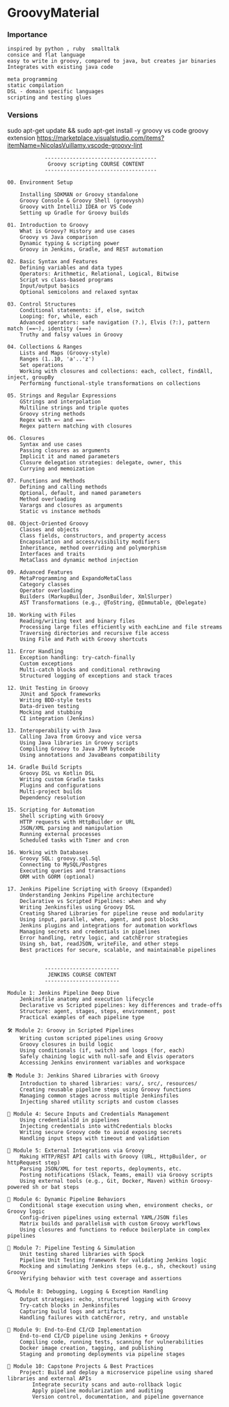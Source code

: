 # GroovyMaterial

### Importance
    inspired by python , ruby  smalltalk 
    consice and flat language
    easy to write in groovy, compared to java, but creates jar binaries
    Integrates with existing java code

    meta programming
    static compilation
    DSL - domain specific languages
    scripting and testing glues

### Versions

sudo apt-get update && sudo apt-get install -y groovy
vs code groovy extension 
    https://marketplace.visualstudio.com/items?itemName=NicolasVuillamy.vscode-groovy-lint


                ------------------------------------
                 Groovy scripting COURSE CONTENT
                ------------------------------------

    00. Environment Setup

        Installing SDKMAN or Groovy standalone
        Groovy Console & Groovy Shell (groovysh)
        Groovy with IntelliJ IDEA or VS Code
        Setting up Gradle for Groovy builds

    01. Introduction to Groovy
        What is Groovy? History and use cases
        Groovy vs Java comparison
        Dynamic typing & scripting power
        Groovy in Jenkins, Gradle, and REST automation

    02. Basic Syntax and Features
        Defining variables and data types
        Operators: Arithmetic, Relational, Logical, Bitwise
        Script vs class-based programs
        Input/output basics
        Optional semicolons and relaxed syntax

    03. Control Structures
        Conditional statements: if, else, switch
        Looping: for, while, each
        Advanced operators: safe navigation (?.), Elvis (?:), pattern match (==~), identity (===)
        Truthy and falsy values in Groovy

    04. Collections & Ranges
        Lists and Maps (Groovy-style)
        Ranges (1..10, 'a'..'z')
        Set operations
        Working with closures and collections: each, collect, findAll, inject, groupBy
        Performing functional-style transformations on collections

    05. Strings and Regular Expressions
        GStrings and interpolation
        Multiline strings and triple quotes
        Groovy string methods
        Regex with =~ and ==~
        Regex pattern matching with closures

    06. Closures
        Syntax and use cases
        Passing closures as arguments
        Implicit it and named parameters
        Closure delegation strategies: delegate, owner, this
        Currying and memoization

    07. Functions and Methods
        Defining and calling methods
        Optional, default, and named parameters
        Method overloading
        Varargs and closures as arguments
        Static vs instance methods

    08. Object-Oriented Groovy
        Classes and objects
        Class fields, constructors, and property access
        Encapsulation and access/visibility modifiers
        Inheritance, method overriding and polymorphism
        Interfaces and traits
        MetaClass and dynamic method injection

    09. Advanced Features
        MetaProgramming and ExpandoMetaClass
        Category classes
        Operator overloading
        Builders (MarkupBuilder, JsonBuilder, XmlSlurper)
        AST Transformations (e.g., @ToString, @Immutable, @Delegate)

    10. Working with Files
        Reading/writing text and binary files
        Processing large files efficiently with eachLine and file streams
        Traversing directories and recursive file access
        Using File and Path with Groovy shortcuts

    11. Error Handling
        Exception handling: try-catch-finally
        Custom exceptions
        Multi-catch blocks and conditional rethrowing
        Structured logging of exceptions and stack traces

    12. Unit Testing in Groovy
        JUnit and Spock frameworks
        Writing BDD-style tests
        Data-driven testing
        Mocking and stubbing
        CI integration (Jenkins)

    13. Interoperability with Java
        Calling Java from Groovy and vice versa
        Using Java libraries in Groovy scripts
        Compiling Groovy to Java JVM bytecode
        Using annotations and JavaBeans compatibility

    14. Gradle Build Scripts
        Groovy DSL vs Kotlin DSL
        Writing custom Gradle tasks
        Plugins and configurations
        Multi-project builds
        Dependency resolution

    15. Scripting for Automation
        Shell scripting with Groovy
        HTTP requests with HttpBuilder or URL
        JSON/XML parsing and manipulation
        Running external processes
        Scheduled tasks with Timer and cron

    16. Working with Databases
        Groovy SQL: groovy.sql.Sql
        Connecting to MySQL/Postgres
        Executing queries and transactions
        ORM with GORM (optional)

    17. Jenkins Pipeline Scripting with Groovy (Expanded)
        Understanding Jenkins Pipeline architecture
        Declarative vs Scripted Pipelines: when and why
        Writing Jenkinsfiles using Groovy DSL
        Creating Shared Libraries for pipeline reuse and modularity
        Using input, parallel, when, agent, and post blocks
        Jenkins plugins and integrations for automation workflows
        Managing secrets and credentials in pipelines
        Error handling, retry logic, and catchError strategies
        Using sh, bat, readJSON, writeFile, and other steps
        Best practices for secure, scalable, and maintainable pipelines



##

                ------------------------
                 JENKINS COURSE CONTENT
                ------------------------

    Module 1: Jenkins Pipeline Deep Dive
        Jenkinsfile anatomy and execution lifecycle
        Declarative vs Scripted pipelines: key differences and trade-offs
        Structure: agent, stages, steps, environment, post
        Practical examples of each pipeline type

    🛠️ Module 2: Groovy in Scripted Pipelines
        Writing custom scripted pipelines using Groovy
        Groovy closures in build logic
        Using conditionals (if, switch) and loops (for, each)
        Safely chaining logic with null-safe and Elvis operators
        Accessing Jenkins environment variables and workspace

    📚 Module 3: Jenkins Shared Libraries with Groovy
        Introduction to shared libraries: vars/, src/, resources/
        Creating reusable pipeline steps using Groovy functions
        Managing common stages across multiple Jenkinsfiles
        Injecting shared utility scripts and custom classes

    🔐 Module 4: Secure Inputs and Credentials Management
        Using credentialsId in pipelines
        Injecting credentials into withCredentials blocks
        Writing secure Groovy code to avoid exposing secrets
        Handling input steps with timeout and validation

    🔗 Module 5: External Integrations via Groovy
        Making HTTP/REST API calls with Groovy (URL, HttpBuilder, or httpRequest step)
        Parsing JSON/XML for test reports, deployments, etc.
        Posting notifications (Slack, Teams, email) via Groovy scripts
        Using external tools (e.g., Git, Docker, Maven) within Groovy-powered sh or bat steps

    🔁 Module 6: Dynamic Pipeline Behaviors
        Conditional stage execution using when, environment checks, or Groovy logic
        Config-driven pipelines using external YAML/JSON files
        Matrix builds and parallelism with custom Groovy workflows
        Using closures and functions to reduce boilerplate in complex pipelines

    🧪 Module 7: Pipeline Testing & Simulation
        Unit testing shared libraries with Spock
        Pipeline Unit Testing framework for validating Jenkins logic
        Mocking and simulating Jenkins steps (e.g., sh, checkout) using Groovy
        Verifying behavior with test coverage and assertions

    🔍 Module 8: Debugging, Logging & Exception Handling
        Output strategies: echo, structured logging with Groovy
        Try-catch blocks in Jenkinsfiles
        Capturing build logs and artifacts
        Handling failures with catchError, retry, and unstable

    🚀 Module 9: End-to-End CI/CD Implementation
        End-to-end CI/CD pipeline using Jenkins + Groovy
        Compiling code, running tests, scanning for vulnerabilities
        Docker image creation, tagging, and publishing
        Staging and promoting deployments via pipeline stages

    🧠 Module 10: Capstone Projects & Best Practices
        Project: Build and deploy a microservice pipeline using shared libraries and external APIs
            Integrate security scans and auto-rollback logic
            Apply pipeline modularization and auditing
            Version control, documentation, and pipeline governance